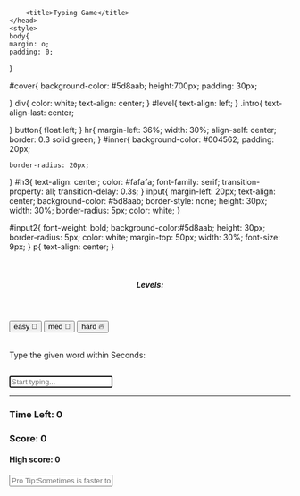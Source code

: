 <!Doctype html>
<html lang="en">
    <head>
        <meta charset="UTF-8">
        <meta name="viewport" content="width=device-width, initial-scale=1.0">
        <link rel="stylesheet" href="https://stackpath.bootstrapcdn.com/bootstrap/4.1.3/css/bootstrap.min.css" integrity="sha384-MCw98/SFnGE8fJT3GXwEOngsV7Zt27NXFoaoApmYm81iuXoPkFOJwJ8ERdknLPMO" crossorigin="anonymous">
        
        <title>Typing Game</title>
    </head>
    <style>
    body{
    margin: o;
    padding: 0;
 }

#cover{
    background-color: #5d8aab;
    height:700px;
    padding: 30px;
    
}
div{
    color: white;
    text-align: center;
}
#level{
    text-align: left;
}
.intro{
    text-align-last: center;


}
button{
    float:left;
}
hr{
    margin-left: 36%;
     width: 30%;
    align-self: center;
    border: 0.3 solid green;
}
#inner{
    background-color: #004562;
    padding: 20px;

    border-radius: 20px;
}
#h3{
    text-align: center;
    color: #fafafa;
    font-family: serif;
    transition-property: all;
    transition-delay: 0.3s;
}
input{
    margin-left: 20px;
    text-align: center;
    background-color: #5d8aab;
    border-style: none;
    height: 30px;
    width: 30%;
    border-radius: 5px;
    color: white;
}

#input2{
    font-weight: bold;
    background-color:#5d8aab;
    height: 30px;
    border-radius: 5px;
    color: white;
    margin-top: 50px;
    width: 30%;
    font-size: 9px;
}
p{
    text-align: center;
}

</style>
    <body class="ext-center">
        <div id="cover"><br>
            <div id="inner">
                <header class="text-center">
                    <h5 id="optionBtn"> <p id="level">Levels:</p></h5>
                </header>
                <button id="easy">easy 🐷</button>
                <button id="medium">med 🐼</button>
                <button id="hard">hard 🔥</button><br><br>
    <!-- Word input -->
    <div class="row">
        <div class="col-md-6 mx-auto">
            <p>Type the given word within <span class="text-success" id="seconds"></span> Seconds:</p>
            <h2 class="display-2 mb-3" id="current-word"></h2>
            <h4 class="mt-2" id="message"></h4>
            <input type="text" class="form-control form-control-lg" placeholder="Start typing..." id="word-input" autofocus col><br>
            <hr/>
        <!-- Time & Score Columns -->
    <div class="row mt-2">
        <div class="col-md-6">
            <h3>Time Left: <span id="time">0</span></h3>
        </div>
        <div class="col-md-6">
            <h3>Score: <span id="score">0</span></h3>
        </div>
        <div class="col-md-12">
            <h4>High score: <span id="high-score">0</span></h4>
        </div>
        <input type="text" placeholder="Pro Tip:Sometimes is faster to delete all and just retype!" id="input2">
         </div>
       </div>
     </div>
  </div>
 </div>
</body>
    <script>window.addEventListener('load', init);
// Available Levels
const levels = {
    easy: 5,
    medium: 3,
    hard: 2
}
// To change level
let currentLevel = levels.easy;
let time = currentLevel;
let score = 0;
let isPlaying;
let maxScore;
// DOM Elements
const wordInput = document.querySelector('#word-input');
const currentWord = document.querySelector('#current-word');
const scoreDisplay = document.querySelector('#score');
const timeDisplay = document.querySelector('#time');
const message = document.querySelector('#message');
const seconds = document.querySelector('#seconds');
const highScoreElt = document.querySelector('#high-score');
const easyBtn = document.querySelector('#easy');
const mediumBtn = document.querySelector('#medium');
const hardBtn = document.querySelector('#hard');


const words = [
    'grid',
    'swift',
    'rails',
    'ruby',
    'python',
    'java',
    'tech',
    'clear',
    'echo',
    'let',
    'wall',
    'laughter',
    'hash',
    'kotlin',
    'mobile',
    'android',
    'javascript',
    'web',
    'program',
    'coding',
    'basic',
    'foodie',
    'work',
    'case',
    'react',
    'dragon',
    'rush',
    'api',
    'virtual',
    'nerd',
    'google',
    'float',
    'docker',
    'block',
    'rank',
    'class',
    'machine',
    'perfect',
    'deploy',
    'terminal',
    'array',
    'vue',
    'node',
    'issue',
    'front',
    'grid',
    'geek',
    'mac',
    'console',
    'clone',
    'heroku',
    'slack',
    'version',
    'control',
    'data',
    'npm',
    'developer',
    'node'
];

const settingOption = document.getElementById('optionBtn');

settingOption.addEventListener('click', function(){
    
});

function setlevel(e){
    if(e.target === easyBtn){
        currentLevel = levels.easy;
    }else if(e.target === mediumBtn){
        currentLevel = levels.medium;
    }else if(e.target === hardBtn){
        currentLevel = levels.hard;
    }
    console.log(currentLevel);
    init();
}

function init(){
    // Show number of sec in UI
    seconds.innerHTML = currentLevel;
    // Load word from array
    showWord(words);
    // Start matching word input
    wordInput.addEventListener('input', startMatch);
    // Call countdown every second
    setInterval(countdown, 1000);
    // Check game status
    setInterval(checkStatus, 50);
    maxScore = localStorage.getItem('highScore');
    highScoreElt.innerHTML = maxScore;
}

function startMatch(){
    wordInput.value = wordInput.value.toLowerCase();
    if(matchWords()){
        isPlaying = true;
        time = currentLevel + 1;
        showWord(words);
        wordInput.value = '';
        score++;
    }
    
    if(score === -1){
        scoreDisplay.innerHTML = 0;
    }else{
        scoreDisplay.innerHTML = score;
        highScoreElt.innerHTML = score;
        
        if(score >= maxScore){
            localStorage.setItem('highScore',score);
        }
    }
    maxScore = localStorage.getItem('highScore');
    scoreDisplay.innerHTML = score;

}

function matchWords(){
    
        if(wordInput.value === currentWord.innerHTML){
            message.innerHTML = 'Great 👌';
            return true;
        }else{
            message.innerHTML = '🙄';
            return false;
        }
}

function showWord(word){
    // Generate random array index
    const randIndex = Math.floor(Math.random() * words.length);
    // Output random word
    currentWord.innerHTML = words[randIndex];
}

function countdown(){
    // Make sure time is not runout
    if(time > 0){
        // decrement
        time--;
    }else if(time === 0){
        // Game is over
        isPlaying = false;
    }
    // Show time
    timeDisplay.innerHTML = time;
}

function checkStatus(){
    if(!isPlaying && time === 0){
        message.innerHTML = 'Game Over!';
        score = -1;
    }
}

easyBtn.addEventListener('click', setlevel);
mediumBtn.addEventListener('click', setlevel);
hardBtn.addEventListener('click', setlevel);</script>
</html>
